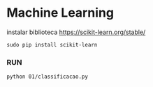 # Machine Learning

instalar biblioteca https://scikit-learn.org/stable/

```
sudo pip install scikit-learn
```

### RUN

```
python 01/classificacao.py
```